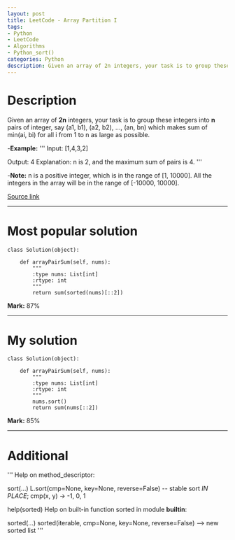 ```yaml
---
layout: post
title: LeetCode - Array Partition I
tags:
- Python
- LeetCode
- Algorithms
- Python_sort()
categories: Python
description: Given an array of 2n integers, your task is to group these integers into n pairs of integer, say (a1, b1), (a2, b2), ..., (an, bn) which makes sum of min(ai, bi) for all i from 1 to n as large as possible.
---
```


# Description
Given an array of **2n** integers, your task is to group these integers into **n** pairs of integer, say (a1, b1), (a2, b2), ..., (an, bn) which makes sum of min(ai, bi) for all i from 1 to n as large as possible.
<!-- more -->

-**Example:**
'''
Input: [1,4,3,2]

Output: 4
Explanation: n is 2, and the maximum sum of pairs is 4.
'''

-**Note:**
n is a positive integer, which is in the range of [1, 10000].
All the integers in the array will be in the range of [-10000, 10000].

[Source link](https://leetcode.com/problems/array-partition-i/#/description)

__________
# Most popular solution

```
class Solution(object):

    def arrayPairSum(self, nums):
        """
        :type nums: List[int]
        :rtype: int
        """
        return sum(sorted(nums)[::2])
```

**Mark:** 87%

__________
# My solution

```
class Solution(object):

    def arrayPairSum(self, nums):
        """
        :type nums: List[int]
        :rtype: int
        """
        nums.sort()
        return sum(nums[::2])
```

**Mark:** 85%

__________
# Additional
'''
Help on method_descriptor:

sort(...)
L.sort(cmp=None, key=None, reverse=False) -- stable sort *IN PLACE*;
cmp(x, y) -> -1, 0, 1

help(sorted)
Help on built-in function sorted in module __builtin__:

sorted(...)
    sorted(iterable, cmp=None, key=None, reverse=False) --> new sorted list
'''
